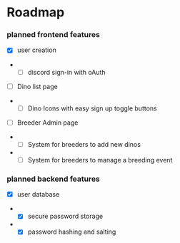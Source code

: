# Roadmap

### planned frontend features
- [X] user creation
- - [ ] discord sign-in with oAuth
 - [ ] Dino list page
- - [ ] Dino Icons with easy sign up toggle buttons
- [ ] Breeder Admin page
- - [ ] System for breeders to add new dinos
- - [ ] System for breeders to manage a breeding event

### planned backend features
- [X] user database
- - [X] secure password storage
- - [X] password hashing and salting